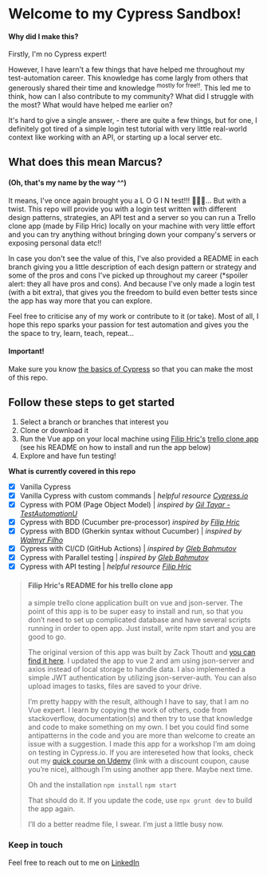 # Welcome to my Cypress Sandbox! 
#### Why did I make this?

Firstly, I'm no Cypress expert! 

However, I have learn't a few things that have helped me throughout my test-automation career. This knowledge has come largly from others that generously shared their time and knowledge <sup>mostly for free!!</sup>. This led me to think, how can I also contribute to my community? What did I struggle with the most? What would have helped me earlier on?

It's hard to give a single answer, - there are quite a few things, but for one, I definitely got tired of a simple login test tutorial with very little real-world context like working with an API, or starting up a local server etc.

## What does this mean Marcus? 
#### (Oh, that's my name by the way ^^)

It means, I've once again brought you a L O G I N test!!! 🥳🥳🥳... But with a twist. 
This repo will provide you with a login test written with different design patterns, strategies, an API test and a server so you can run a Trello clone app (made by Filip Hric) locally on your machine with very little effort and you can try anything without bringing down your company's servers or exposing personal data etc!!

In case you don't see the value of this, I've also provided a README in each branch giving you a little description of each design pattern or strategy and some of the pros and cons I've picked up throughout my career (*spoiler alert: they all have pros and cons). And because I've only made a login test (with a bit extra), that gives you the freedom to build even better tests since the app has way more that you can explore.

Feel free to criticise any of my work or contribute to it (or take). Most of all, I hope this repo sparks your passion for test automation and gives you the the space to try, learn, teach, repeat...

#### Important!
Make sure you know [the basics of Cypress](https://docs.cypress.io/guides/getting-started/installing-cypress) so that you can make the most of this repo.

## Follow these steps to get started 
1. Select a branch or branches that interest you
2. Clone or download it
3. Run the Vue app on your local machine using [Filip Hric's](https://filiphric.com) [trello clone app](https://github.com/filiphric/trelloapp) (see his README on how to install and run the app below)
4. Explore and have fun testing!
 
**What is currently covered in this repo**
- [x] Vanilla Cypress
- [x] Vanilla Cypress with custom commands | *helpful resource [Cypress.io](https://docs.cypress.io/api/cypress-api/custom-commands)*
- [x] Cypress with POM (Page Object Model) | *inspired by [Gil Tayar - TestAutomationU](https://testautomationu.applitools.com/cypress-tutorial/)*
- [x] Cypress with BDD (Cucumber pre-processor) *inspired by [Filip Hric](https://filiphric.com/cucumber-in-cypress-a-step-by-step-guide)*
- [x] Cypress with BDD (Gherkin syntax without Cucumber) | *inspired by [Walmyr Filho](https://dev.to/walmyrlimaesilv/using-the-keywords-given-when-then-with-cypress-but-without-cucumber-118p)*
- [x] Cypress with CI/CD (GitHub Actions) | *inspired by [Gleb Bahmutov](https://glebbahmutov.com/blog/gh-reusable-workflows/)*
- [x] Cypress with Parallel testing | *inspired by [Gleb Bahmutov](https://glebbahmutov.com/blog/cypress-parallel-free/)*
- [x] Cypress with API testing | *helpful resource [Filip Hric](https://filiphric.com/cypress-basics-api-testing)*

> #### Filip Hric's README for his trello clone app
> 
> a simple trello clone application built on vue and json-server. The point of this app is to be super easy to install and run, so that you don’t need to set up complicated database and have several scripts running in order to open app. Just install, write npm start and you are good to go.
> 
> The original version of this app was built by Zack Thoutt and [you can find it here](https://github.com/zackthoutt/vue-trello). I updated the app to vue 2 and am using json-server and axios instead of local storage to handle data. I also implemented a simple JWT authentication by utilizing json-server-auth. You can also upload images to tasks, files are saved to your drive. 
> 
> I’m pretty happy with the result, although I have to say, that I am no Vue expert. I learn by copying the work of others, code from stackoverflow, documentation(s) and then try to use that knowledge and code to make something on my own. I bet you could find some antipatterns in the code and you are more than welcome to create an issue with a suggestion. I made this app for a workshop I’m am doing on testing in Cypress.io. If you are intereseted how that looks, check out my [quick course on Udemy](https://www.udemy.com/course/cypress-test-automation-for-people-in-a-hurry/?couponCode=D7F5FD6D19C9A5FF823D) (link with a discount coupon, cause you’re nice), although I’m using another app there. Maybe next time.
> 
> Oh and the installation
`npm install`
`npm start`
> 
> That should do it. If you update the code, use `npx grunt dev` to build the app again.
> 
> I’ll do a better readme file, I swear. I’m just a little busy now.

### Keep in touch
Feel free to reach out to me on [LinkedIn](https://www.linkedin.com/in/marcus-harvey-89b29710a/)
